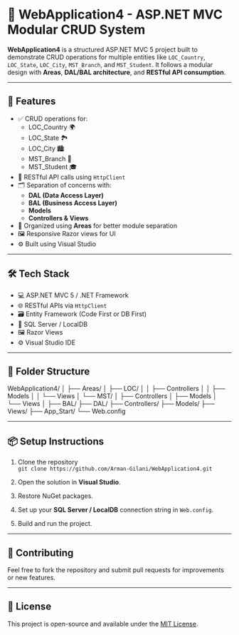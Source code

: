 # 🧩 WebApplication4 - ASP.NET MVC Modular CRUD System

**WebApplication4** is a structured ASP.NET MVC 5 project built to demonstrate CRUD operations for multiple entities like `LOC_Country`, `LOC_State`, `LOC_City`, `MST_Branch`, and `MST_Student`. It follows a modular design with **Areas**, **DAL/BAL architecture**, and **RESTful API consumption**.

---

## 🚀 Features

- ✅ CRUD operations for:
  - LOC_Country 🌍
  - LOC_State 🏞️
  - LOC_City 🏙️
  - MST_Branch 🏢
  - MST_Student 🎓
- 🔗 RESTful API calls using `HttpClient`
- 🗂️ Separation of concerns with:
  - **DAL (Data Access Layer)**
  - **BAL (Business Access Layer)**
  - **Models**
  - **Controllers & Views**
- 🧱 Organized using **Areas** for better module separation
- 🖼️ Responsive Razor views for UI
- ⚙️ Built using Visual Studio

---

## 🛠️ Tech Stack

- 💻 ASP.NET MVC 5 / .NET Framework
- 🌐 RESTful APIs via `HttpClient`
- 🗃️ Entity Framework (Code First or DB First)
- 💾 SQL Server / LocalDB
- 🖼️ Razor Views
- ⚙️ Visual Studio IDE

---

## 📁 Folder Structure

WebApplication4/ │ ├── Areas/ │ ├── LOC/ │ │ ├── Controllers │ │ ├── Models │ │ └── Views │ └── MST/ │ ├── Controllers │ ├── Models │ └── Views │ ├── BAL/ ├── DAL/ ├── Controllers/ ├── Models/ ├── Views/ ├── App_Start/ └── Web.config


---

## 📦 Setup Instructions

1. Clone the repository  
   `git clone https://github.com/Arman-Gilani/WebApplication4.git`

2. Open the solution in **Visual Studio**.

3. Restore NuGet packages.

4. Set up your **SQL Server / LocalDB** connection string in `Web.config`.

5. Build and run the project.

---

## 🙌 Contributing

Feel free to fork the repository and submit pull requests for improvements or new features.

---

## 📄 License

This project is open-source and available under the [MIT License](LICENSE).


